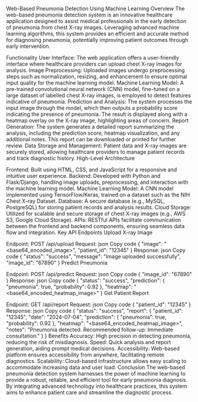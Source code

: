 Web-Based Pneumonia Detection Using Machine Learning
Overview
The web-based pneumonia detection system is an innovative healthcare application designed to assist medical professionals in the early detection of pneumonia from chest X-ray images. Leveraging advanced machine learning algorithms, this system provides an efficient and accurate method for diagnosing pneumonia, potentially improving patient outcomes through early intervention.

Functionality
User Interface: The web application offers a user-friendly interface where healthcare providers can upload chest X-ray images for analysis.
Image Preprocessing: Uploaded images undergo preprocessing steps such as normalization, resizing, and enhancement to ensure optimal input quality for the machine learning model.
Machine Learning Model: A pre-trained convolutional neural network (CNN) model, fine-tuned on a large dataset of labelled chest X-ray images, is employed to detect features indicative of pneumonia.
Prediction and Analysis: The system processes the input image through the model, which then outputs a probability score indicating the presence of pneumonia. The result is displayed along with a heatmap overlay on the X-ray image, highlighting areas of concern.
Report Generation: The system generates a detailed report summarizing the analysis, including the prediction score, heatmap visualization, and any additional notes. This report can be downloaded or printed for further review.
Data Storage and Management: Patient data and X-ray images are securely stored, allowing healthcare providers to manage patient records and track diagnostic history.
High-Level Architecture

Frontend: Built using HTML, CSS, and JavaScript for a responsive and intuitive user experience.
Backend: Developed with Python and Flask/Django, handling image uploads, preprocessing, and interaction with the machine learning model.
Machine Learning Model: A CNN model implemented using TensorFlow/Keras, trained on a dataset such as the NIH Chest X-ray Dataset.
Database: A secure database (e.g., MySQL, PostgreSQL) for storing patient records and analysis results.
Cloud Storage: Utilized for scalable and secure storage of chest X-ray images (e.g., AWS S3, Google Cloud Storage).
APIs: RESTful APIs facilitate communication between the frontend and backend components, ensuring seamless data flow and integration.
Key API Endpoints
Upload X-ray Image

Endpoint: POST /api/upload
Request:
json
Copy code
{
  "image": "<base64_encoded_image>",
  "patient_id": "12345"
}
Response:
json
Copy code
{
  "status": "success",
  "message": "Image uploaded successfully",
  "image_id": "67890"
}
Predict Pneumonia

Endpoint: POST /api/predict
Request:
json
Copy code
{
  "image_id": "67890"
}
Response:
json
Copy code
{
  "status": "success",
  "prediction": {
    "pneumonia": true,
    "probability": 0.92
  },
  "heatmap": "<base64_encoded_heatmap_image>"
}
Get Patient Report

Endpoint: GET /api/report
Request:
json
Copy code
{
  "patient_id": "12345"
}
Response:
json
Copy code
{
  "status": "success",
  "report": {
    "patient_id": "12345",
    "date": "2024-07-04",
    "prediction": {
      "pneumonia": true,
      "probability": 0.92
    },
    "heatmap": "<base64_encoded_heatmap_image>",
    "notes": "Pneumonia detected. Recommended follow-up: Immediate consultation."
  }
}
Benefits
Accuracy: High precision in detecting pneumonia, reducing the risk of misdiagnosis.
Speed: Quick analysis and report generation, aiding prompt medical decisions.
Accessibility: Web-based platform ensures accessibility from anywhere, facilitating remote diagnostics.
Scalability: Cloud-based infrastructure allows easy scaling to accommodate increasing data and user load.
Conclusion
The web-based pneumonia detection system harnesses the power of machine learning to provide a robust, reliable, and efficient tool for early pneumonia diagnosis. By integrating advanced technology into healthcare practices, this system aims to enhance patient care and streamline the diagnostic process.
